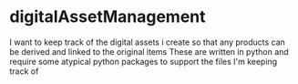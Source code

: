 # digitalAssetManagement
I want to keep track of the digital assets i create so that any products can be derived and linked to the original items 
These are written in python and require some atypical python packages to support the files I'm keeping track of 
